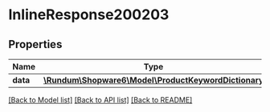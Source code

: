 # InlineResponse200203

## Properties
Name | Type | Description | Notes
------------ | ------------- | ------------- | -------------
**data** | [**\Rundum\Shopware6\Model\ProductKeywordDictionary**](ProductKeywordDictionary.md) |  | [optional] 

[[Back to Model list]](../../README.md#documentation-for-models) [[Back to API list]](../../README.md#documentation-for-api-endpoints) [[Back to README]](../../README.md)

